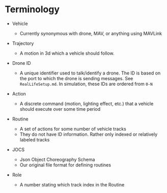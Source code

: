 Terminology
===========

- Vehicle
	- Currently synonymous with drone, MAV, or anything using MAVLink

- Trajectory
	- A motion in 3d which a vehicle should follow.

- Drone ID
	- A unique identifier used to talk/identify a drone. The ID is based on the port to which the drone is sending messages. See `RealLifeSetup.md`. In simulation, these IDs are ordered from `0-N`

- Action
	- A discrete command (motion, lighting effect, etc.) that a vehicle should execute over some time period

- Routine
	- A set of actions for some number of vehicle tracks
	- They do not have ID information. Rather only indexed or relatively labeled tracks

- JOCS
	- Json Object Choreography Schema
	- Our original file format for defining routines

- Role
	- A number stating which track index in the Routine
